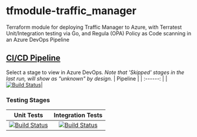 # tfmodule-traffic_manager
Terraform module for deploying Traffic Manager to Azure, with Terratest Unit/Integration testing via Go, and Regula (OPA) Policy as Code scanning in an Azure DevOps Pipeline
## [CI/CD Pipeline](https://dev.azure.com/wesleytrust/Terraform/_build?definitionId=72)
Select a stage to view in Azure DevOps. *Note that 'Skipped' stages in the last run, will show as "unknown" by design.*
| Pipeline |
| :------: |
|[![Build Status](https://dev.azure.com/wesleytrust/Terraform/_apis/build/status/Modules/Deployments/tfmodule-traffic_manager?repoName=wesley-trust%2Ftfmodule-traffic_manager&branchName=main)](https://dev.azure.com/wesleytrust/Terraform/_build/latest?definitionId=72&repoName=wesley-trust%2Ftfmodule-traffic_manager&branchName=main)|
### Testing Stages
| Unit Tests | Integration Tests |
|  :-------: | :---------------: |
|[![Build Status](https://dev.azure.com/wesleytrust/Terraform/_apis/build/status/Modules/Deployments/tfmodule-traffic_manager?repoName=wesley-trust%2Ftfmodule-traffic_manager&branchName=main&stageName=Unit)](https://dev.azure.com/wesleytrust/Terraform/_build/latest?definitionId=72&repoName=wesley-trust%2Ftfmodule-traffic_manager&branchName=main)|[![Build Status](https://dev.azure.com/wesleytrust/Terraform/_apis/build/status/Modules/Deployments/tfmodule-traffic_manager?repoName=wesley-trust%2Ftfmodule-traffic_manager&branchName=main&stageName=Integration)](https://dev.azure.com/wesleytrust/Terraform/_build/latest?definitionId=72&repoName=wesley-trust%2Ftfmodule-traffic_manager&branchName=main)|
